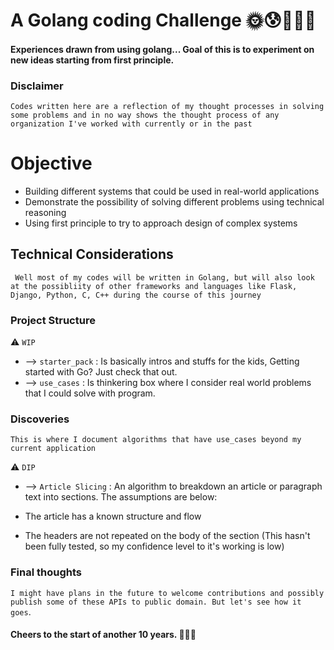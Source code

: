 # A Golang coding Challenge 🌞😰👷🏾‍♂️

#### Experiences drawn from using golang... Goal of this is to experiment on new ideas starting from first principle.

### Disclaimer
`Codes written here are a reflection of my thought processes in solving some problems and in no way shows the thought process of any organization I've worked with currently or in the past`

# Objective 

* Building different systems that could be used in real-world applications
* Demonstrate the possibility of solving different problems using technical reasoning 
* Using first principle to try to approach design of complex systems


## Technical Considerations

` Well most of my codes will be written in Golang, but will also look at the possibliity of other frameworks and languages like Flask, Django, Python, C, C++ during the course of this journey`

### Project Structure  

⚠️ `WIP`

* --> `starter_pack` : Is basically intros and stuffs for the kids, Getting started with Go? Just check that out.
* --> `use_cases` : Is thinkering box where I consider real world problems that I could solve with program.


### Discoveries 

`This is where I document algorithms that have use_cases beyond my current application`

⚠️ `DIP`

* --> `Article Slicing` : An algorithm to breakdown an article or paragraph text into sections. The assumptions are below:

* The article has a known structure and flow
* The headers are not repeated on the body of the section (This hasn't been fully tested, so my confidence level to it's working is low)


### Final thoughts 

` I might have plans in the future to welcome contributions and possibly publish some of these APIs to public domain. But let's see how it goes `.


#### Cheers to the start of another 10 years. 🍾🎉🥳

